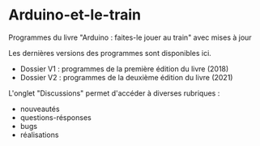 # Arduino-et-le-train
Programmes du livre "Arduino : faites-le jouer au train" avec mises à jour

Les dernières versions des programmes sont disponibles ici.

- Dossier V1 : programmes de la première édition du livre (2018)
- Dossier V2 : programmes de la deuxième édition du livre (2021)

L'onglet "Discussions" permet d'accéder à diverses rubriques :
- nouveautés
- questions-résponses
- bugs
- réalisations
